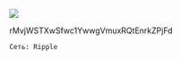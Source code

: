 ![](https://git.disroot.org/fftcc/Buy-me-a-coffee/raw/main/xrp/qr-xrp.png)

rMvjWSTXwSfwc1YwwgVmuxRQtEnrkZPjFd

`Сеть: Ripple`